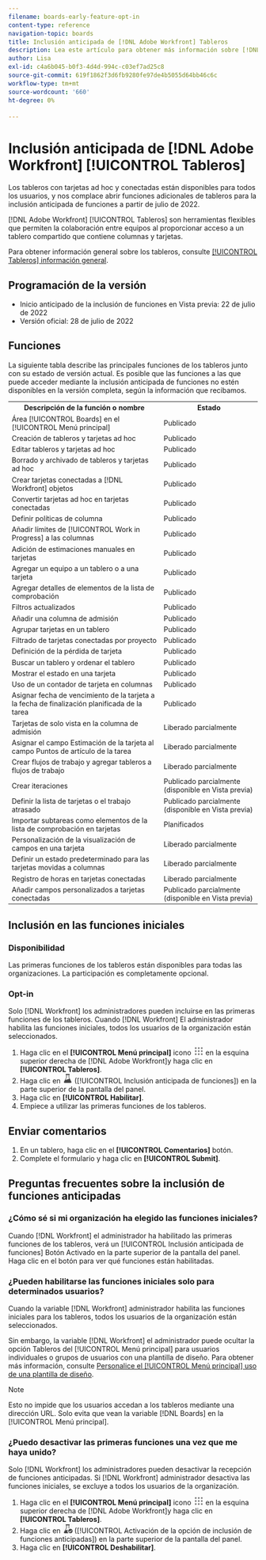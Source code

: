 ```yaml
---
filename: boards-early-feature-opt-in
content-type: reference
navigation-topic: boards
title: Inclusión anticipada de [!DNL Adobe Workfront] Tableros
description: Lea este artículo para obtener más información sobre [!DNL Workfront Boards] inclusión de funciones anticipadas.
author: Lisa
exl-id: c4a6b045-b0f3-4d4d-994c-c03ef7ad25c8
source-git-commit: 619f1862f3d6fb9280fe97de4b5055d64bb46c6c
workflow-type: tm+mt
source-wordcount: '660'
ht-degree: 0%

---
```


# Inclusión anticipada de [!DNL Adobe Workfront] [!UICONTROL Tableros]

Los tableros con tarjetas ad hoc y conectadas están disponibles para todos los usuarios, y nos complace abrir funciones adicionales de tableros para la inclusión anticipada de funciones a partir de julio de 2022.

[!DNL Adobe Workfront] [!UICONTROL Tableros] son herramientas flexibles que permiten la colaboración entre equipos al proporcionar acceso a un tablero compartido que contiene columnas y tarjetas.

Para obtener información general sobre los tableros, consulte [[!UICONTROL Tableros] información general](/help/quicksilver/agile/boards-overview.md).

## Programación de la versión

* Inicio anticipado de la inclusión de funciones en Vista previa: 22 de julio de 2022
* Versión oficial: 28 de julio de 2022

## Funciones

La siguiente tabla describe las principales funciones de los tableros junto con su estado de versión actual. Es posible que las funciones a las que puede acceder mediante la inclusión anticipada de funciones no estén disponibles en la versión completa, según la información que recibamos.

<table style="table-layout:auto"> 
 <tbody> 
  <tr> 
   <th><strong>Descripción de la función o nombre</strong></th>
   <th><strong>Estado</strong></th> 
  </tr>
  <tr>
   <td>Área [!UICONTROL Boards] en el [!UICONTROL Menú principal]</td>
   <td>Publicado</td>
  </tr>
    <tr>
   <td>Creación de tableros y tarjetas ad hoc</td>
   <td>Publicado</td>
  </tr>
  <tr>
   <td>Editar tableros y tarjetas ad hoc</td>
   <td>Publicado</td>
  </tr>
  <tr>
   <td>Borrado y archivado de tableros y tarjetas ad hoc</td>
   <td>Publicado</td>
  </tr>
  <tr>
   <td>Crear tarjetas conectadas a [!DNL Workfront] objetos</td>
   <td>Publicado</td>
  </tr>
  <tr>
   <td>Convertir tarjetas ad hoc en tarjetas conectadas</td>
   <td>Publicado</td>
  </tr>
  <tr>
   <td>Definir políticas de columna</td>
   <td>Publicado</td>
  </tr>
  <tr>
   <td>Añadir límites de [!UICONTROL Work in Progress] a las columnas</td>
   <td>Publicado</td>
  </tr>
  <tr>
   <td>Adición de estimaciones manuales en tarjetas</td>
   <td>Publicado</td>
  </tr>
  <tr>
   <td>Agregar un equipo a un tablero o a una tarjeta</td>
   <td>Publicado</td>
  </tr>
  <tr>
   <td>Agregar detalles de elementos de la lista de comprobación</td>
   <td>Publicado</td>
  </tr>
  <tr>
   <td>Filtros actualizados</td>
   <td>Publicado</td>
  </tr>
  <tr>
   <td>Añadir una columna de admisión</td>
   <td>Publicado</td>
  </tr>
  <tr>
   <td>Agrupar tarjetas en un tablero</td>
   <td>Publicado</td>
  </tr>
  <tr>
   <td>Filtrado de tarjetas conectadas por proyecto</td>
   <td>Publicado</td>
  </tr>
  <tr>
   <td>Definición de la pérdida de tarjeta</td>
   <td>Publicado</td>
  </tr>
  <tr>
   <td>Buscar un tablero y ordenar el tablero</td>
   <td>Publicado</td>
  </tr>
  <tr>
   <td>Mostrar el estado en una tarjeta</td>
   <td>Publicado</td>
  </tr>
  <tr>
   <td>Uso de un contador de tarjeta en columnas</td>
   <td>Publicado</td>
  </tr>
  <tr>
   <td>Asignar fecha de vencimiento de la tarjeta a la fecha de finalización planificada de la tarea</td>
   <td>Publicado</td>
  </tr>
  <tr>
   <td>Tarjetas de solo vista en la columna de admisión</td>
   <td>Liberado parcialmente</td>
  </tr>
  <tr>
   <td>Asignar el campo Estimación de la tarjeta al campo Puntos de artículo de la tarea</td>
   <td>Liberado parcialmente</td>
  </tr>
  <tr>
   <td>Crear flujos de trabajo y agregar tableros a flujos de trabajo</td>
   <td>Liberado parcialmente</td>
  </tr>
  <tr>
   <td>Crear iteraciones</td>
   <td>Publicado parcialmente (disponible en Vista previa)</td>
  </tr>
  <tr>
   <td>Definir la lista de tarjetas o el trabajo atrasado</td>
   <td>Publicado parcialmente (disponible en Vista previa)</td>
  </tr>
  <tr>
   <td>Importar subtareas como elementos de la lista de comprobación en tarjetas</td>
   <td>Planificados</td>
  </tr>
  <tr>
   <td>Personalización de la visualización de campos en una tarjeta</td>
   <td>Liberado parcialmente</td>
  </tr>  
  <tr>
   <td>Definir un estado predeterminado para las tarjetas movidas a columnas</td>
   <td>Liberado parcialmente</td>
  </tr>
  <tr>
   <td>Registro de horas en tarjetas conectadas</td>
   <td>Liberado parcialmente</td>
  </tr>
  <tr>
   <td>Añadir campos personalizados a tarjetas conectadas</td>
   <td>Publicado parcialmente (disponible en Vista previa)</td>
  </tr>
 </tbody> 
</table>

## Inclusión en las funciones iniciales

### Disponibilidad

Las primeras funciones de los tableros están disponibles para todas las organizaciones. La participación es completamente opcional.

### Opt-in

Solo [!DNL Workfront] los administradores pueden incluirse en las primeras funciones de los tableros. Cuando [!DNL Workfront] El administrador habilita las funciones iniciales, todos los usuarios de la organización están seleccionados.

1. Haga clic en el **[!UICONTROL Menú principal]** icono ![](assets/main-menu-icon.png) en la esquina superior derecha de [!DNL Adobe Workfront]y haga clic en **[!UICONTROL Tableros]**.
1. Haga clic en ![Inclusión anticipada de funciones](assets/early-feature-opt-in-not-enabled.png) ([!UICONTROL Inclusión anticipada de funciones]) en la parte superior de la pantalla del panel.
1. Haga clic en **[!UICONTROL Habilitar]**.
1. Empiece a utilizar las primeras funciones de los tableros.

## Enviar comentarios

1. En un tablero, haga clic en el **[!UICONTROL Comentarios]** botón.
1. Complete el formulario y haga clic en **[!UICONTROL Submit]**.

## Preguntas frecuentes sobre la inclusión de funciones anticipadas

### ¿Cómo sé si mi organización ha elegido las funciones iniciales?

Cuando [!DNL Workfront] el administrador ha habilitado las primeras funciones de los tableros, verá un [!UICONTROL Inclusión anticipada de funciones] Botón Activado en la parte superior de la pantalla del panel. Haga clic en el botón para ver qué funciones están habilitadas.

### ¿Pueden habilitarse las funciones iniciales solo para determinados usuarios?

Cuando la variable [!DNL Workfront] administrador habilita las funciones iniciales para los tableros, todos los usuarios de la organización están seleccionados.

Sin embargo, la variable [!DNL Workfront] el administrador puede ocultar la opción Tableros del [!UICONTROL Menú principal] para usuarios individuales o grupos de usuarios con una plantilla de diseño. Para obtener más información, consulte [Personalice el [!UICONTROL Menú principal] uso de una plantilla de diseño](/help/quicksilver/administration-and-setup/customize-workfront/use-layout-templates/customize-main-menu.md).

>[!NOTE]
>
>Esto no impide que los usuarios accedan a los tableros mediante una dirección URL. Solo evita que vean la variable [!DNL Boards] en la [!UICONTROL Menú principal].

### ¿Puedo desactivar las primeras funciones una vez que me haya unido?

Solo [!DNL Workfront] los administradores pueden desactivar la recepción de funciones anticipadas. Si [!DNL Workfront] administrador desactiva las funciones iniciales, se excluye a todos los usuarios de la organización.

1. Haga clic en el **[!UICONTROL Menú principal]** icono ![](assets/main-menu-icon.png) en la esquina superior derecha de [!DNL Adobe Workfront]y haga clic en **[!UICONTROL Tableros]**.
1. Haga clic en ![Activación de la opción de inclusión de funciones anticipadas](assets/early-feature-opt-in-enabled.png) ([!UICONTROL Activación de la opción de inclusión de funciones anticipadas]) en la parte superior de la pantalla del panel.
1. Haga clic en **[!UICONTROL Deshabilitar]**.
